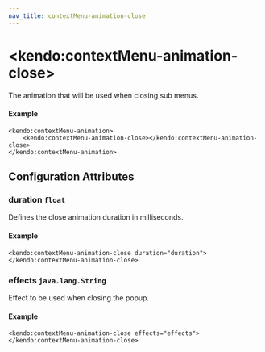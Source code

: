 ```yaml
---
nav_title: contextMenu-animation-close
---
```


# \<kendo:contextMenu-animation-close\>

The animation that will be used when closing sub menus.

#### Example
    <kendo:contextMenu-animation>
        <kendo:contextMenu-animation-close></kendo:contextMenu-animation-close>
    </kendo:contextMenu-animation>

## Configuration Attributes

### duration `float`

Defines the close animation duration in milliseconds.

#### Example
    <kendo:contextMenu-animation-close duration="duration">
    </kendo:contextMenu-animation-close>

### effects `java.lang.String`

Effect to be used when closing the popup.

#### Example
    <kendo:contextMenu-animation-close effects="effects">
    </kendo:contextMenu-animation-close>

